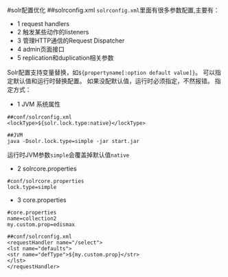 #solr配置优化
##solrconfig.xml
`solrconfig.xml`里面有很多参数配置,主要有：

- 1 request handlers
- 2 触发某些动作的listeners
- 3 管理HTTP通信的Request Dispatcher
- 4 admin页面接口
- 5 replication和duplication相关参数

Solr配置支持变量替换，如`${propertyname[:option default value]}`。
可以指定默认值和运行时替换配置。
如果没配默认值，运行时必须指定，不然报错。
指定方式：

- 1 JVM 系统属性
```
##conf/solrconfig.xml
<lockType>${solr.lock.type:native}</lockType>

##JVM
java -Dsolr.lock.type=simple -jar start.jar
```

运行时JVM参数`simple`会覆盖掉默认值`native`

- 2 solrcore.properties
```
#conf/solrcore.properties
lock.type=simple
```
- 3 core.properties
```
#core.properties
name=collection2
my.custom.prop=edismax

##conf/solrconfig.xml
<requestHandler name="/select">
<lst name="defaults">
<str name="defType">${my.custom.prop}</str>
</lst>
</requestHandler>
```

